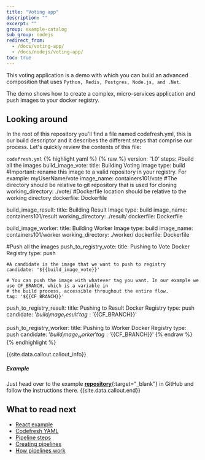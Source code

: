 ```yaml
---
title: "Voting app"
description: ""
excerpt: ""
group: example-catalog
sub_group: nodejs
redirect_from:
  - /docs/voting-app/
  - /docs/nodejs/voting-app/
toc: true
---
```

This voting application is a demo with which you can build an advanced composition that uses `Python, Redis, Postgres, Node.js, and .Net`. 

The demo shows how to create a complex, micro-services application and push images to your docker registry.
 
## Looking around
In the root of this repository you'll find a file named codefresh.yml, this is our build descriptor and it describes the different steps that comprise our process. Let's quickly review the contents of this file:

  `codefresh.yml`
{% highlight yaml %}
{% raw %}
version: '1.0'
steps:
#build all the images
  build_image_vote:
    title: Building Voting Image
    type: build
    #Important: rename this image to a valid repository in your registry. For example: myUserName/vote
    image_name: containers101/vote
    #The directory should be relative to git repository that is used for cloning
    working_directory: ./vote/
    #Dockerfile location should be relative to the working directory
    dockerfile: Dockerfile

  build_image_result:
    title: Building Result Image
    type: build
    image_name: containers101/result
    working_directory: ./result/
    dockerfile: Dockerfile

  build_image_worker:
    title: Building Worker Image
    type: build
    image_name: containers101/worker
    working_directory: ./worker/
    dockerfile: Dockerfile


#Push all the images
  push_to_registry_vote:
    title: Pushing to Vote Docker Registry
    type: push

    #A candidate is the image that we want to push to registry
    candidate: '${{build_image_vote}}'

    # You can push the image with whatever tag you want. In our example we use CF_BRANCH, which is a variable in
    # the build process, accessible throughout the entire flow.
    tag: '${{CF_BRANCH}}'

  push_to_registry_result:
    title: Pushing to Result Docker Registry
    type: push
    candidate: '${{build_image_result}}'
    tag: '${{CF_BRANCH}}'

  push_to_registry_worker:
    title: Pushing to Worker Docker Registry
    type: push
    candidate: '${{build_image_worker}}'
    tag: '${{CF_BRANCH}}'
{% endraw %}
{% endhighlight %}

{{site.data.callout.callout_info}}
##### Example

Just head over to the example [__repository__](https://github.com/containers101/voting-app){:target="_blank"} in GitHub and follow the instructions there. 
{{site.data.callout.end}}

## What to read next

* [React example]({{site.baseurl}}/docs/learn-by-example/nodejs/react/)
* [Codefresh YAML]({{site.baseurl}}/docs/codefresh-yaml/what-is-the-codefresh-yaml/)
* [Pipeline steps]({{site.baseurl}}/docs/codefresh-yaml/steps/)
* [Creating pipelines]({{site.baseurl}}/docs/configure-ci-cd-pipeline/pipelines/)
* [How pipelines work]({{site.baseurl}}/docs/configure-ci-cd-pipeline/introduction-to-codefresh-pipelines/)